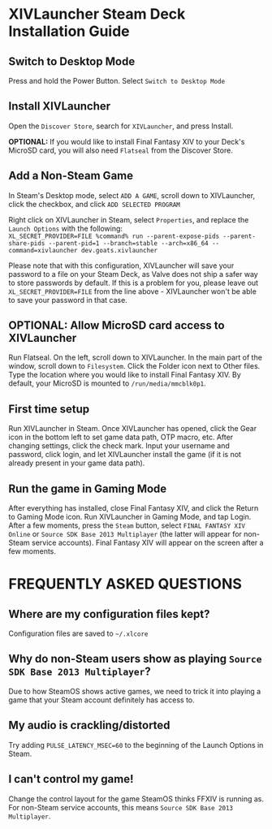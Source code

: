 # XIVLauncher Steam Deck Installation Guide

## Switch to Desktop Mode
Press and hold the Power Button. Select `Switch to Desktop Mode`

## Install XIVLauncher
Open the `Discover Store`, search for `XIVLauncher`, and press Install.

**OPTIONAL:** If you would like to install Final Fantasy XIV to your Deck's MicroSD card, you will also need `Flatseal` from the Discover Store.

## Add a Non-Steam Game
In Steam's Desktop mode, select `ADD A GAME`, scroll down to XIVLauncher, click the checkbox, and click `ADD SELECTED PROGRAM`

Right click on XIVLauncher in Steam, select `Properties`, and replace the `Launch Options` with the following:  
`XL_SECRET_PROVIDER=FILE %command% run --parent-expose-pids --parent-share-pids --parent-pid=1 --branch=stable --arch=x86_64 --command=xivlauncher dev.goats.xivlauncher`

Please note that with this configuration, XIVLauncher will save your password to a file on your Steam Deck, as Valve does not ship a safer way to store passwords by default. If this is a problem for you, please leave out `XL_SECRET_PROVIDER=FILE` from the line above - XIVLauncher won't be able to save your password in that case.

## OPTIONAL: Allow MicroSD card access to XIVLauncher
Run Flatseal. On the left, scroll down to XIVLauncher. In the main part of the window, scroll down to `Filesystem`. Click the Folder icon next to Other files. Type the location where you would like to install Final Fantasy XIV. By default, your MicroSD is mounted to `/run/media/mmcblk0p1`.

## First time setup
Run XIVLauncher in Steam. Once XIVLauncher has opened, click the Gear icon in the bottom left to set game data path, OTP macro, etc. After changing settings, click the check mark. Input your username and password, click login, and let XIVLauncher install the game (if it is not already present in your game data path).

## Run the game in Gaming Mode
After everything has installed, close Final Fantasy XIV, and click the Return to Gaming Mode icon. Run XIVLauncher in Gaming Mode, and tap Login. After a few moments, press the `Steam` button, select `FINAL FANTASY XIV Online` or `Source SDK Base 2013 Multiplayer` (the latter will appear for non-Steam service accounts). Final Fantasy XIV will appear on the screen after a few moments.


# FREQUENTLY ASKED QUESTIONS
## Where are my configuration files kept?
Configuration files are saved to `~/.xlcore`  

## Why do non-Steam users show as playing `Source SDK Base 2013 Multiplayer`?
Due to how SteamOS shows active games, we need to trick it into playing a game that your Steam account definitely has access to.

## My audio is crackling/distorted
Try adding `PULSE_LATENCY_MSEC=60` to the beginning of the Launch Options in Steam.

## I can't control my game!
Change the control layout for the game SteamOS thinks FFXIV is running as. For non-Steam service accounts, this means `Source SDK Base 2013 Multiplayer`.
